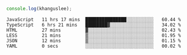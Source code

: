 ```js
console.log(khanguslee);
```

<!--START_SECTION:waka-->

```text
JavaScript   11 hrs 17 mins  ███████████████░░░░░░░░░░   60.44 %
TypeScript   6 hrs 21 mins   ████████▓░░░░░░░░░░░░░░░░   34.02 %
HTML         27 mins         ▓░░░░░░░░░░░░░░░░░░░░░░░░   02.43 %
LESS         21 mins         ▒░░░░░░░░░░░░░░░░░░░░░░░░   01.95 %
JSON         12 mins         ▒░░░░░░░░░░░░░░░░░░░░░░░░   01.15 %
YAML         0 secs          ░░░░░░░░░░░░░░░░░░░░░░░░░   00.02 %
```

<!--END_SECTION:waka-->

<!--
**khanguslee/khanguslee** is a ✨ _special_ ✨ repository because its `README.md` (this file) appears on your GitHub profile.

Here are some ideas to get you started:

- 🔭 I’m currently working on ...
- 🌱 I’m currently learning ...
- 👯 I’m looking to collaborate on ...
- 🤔 I’m looking for help with ...
- 💬 Ask me about ...
- 📫 How to reach me: ...
- 😄 Pronouns: ...
- ⚡ Fun fact: ...
-->
